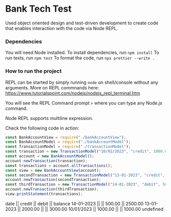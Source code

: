 # Bank Tech Test

Used object oriented design and test-driven development to create code that enables interaction with the code via Node REPL.

### Dependencies

You will need Node installed. To install dependencies, run  `npm install`
To run tests, run `npm test`
To format the code, run `npx prettier --write .`

### How to run the project

REPL can be started by simply running `node` on shell/console without any arguments. More on REPL commnands here: https://www.tutorialspoint.com/nodejs/nodejs_repl_terminal.htm

You will see the REPL Command prompt `>` where you can type any Node.js command. 

Node REPL supports multiline expression.

Check the following code in action:
```js
const BankAccountView = require("./bankAccountView");
const BankAccountModel = require("./bankAccountModel");
const TransactionModel = require("./transactionModel");
const transaction = new TransactionModel("10/01/2023", "credit", 1000.0);
const account = new BankAccountModel();
account.newTransaction(transaction);
const transactions = account.allTransactions();
const view = new BankAccountView(account);
const secondTransaction = new TransactionModel("13-01-2023", "credit", 2000);
account.newTransaction(secondTransaction);
const thirdTransaction = new TransactionModel("14-01-2023", "debit", 500);
account.newTransaction(thirdTransaction);
view.printStatement(transactions);
```
date || credit || debit || balance
14-01-2023 || || 500.00 || 2500.00
13-01-2023 || 2000.00 || || 3000.00
10/01/2023 || 1000.00 || || 1000.00
undefined
>  

